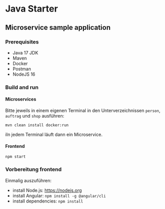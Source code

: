 # Java Starter #

## Microservice sample application

### Prerequisites
- Java 17 JDK
- Maven
- Docker
- Postman
- NodeJS 16

### Build and run

#### Microservices
Bitte jeweils in einem eigenen Terminal in den Unterverzeichnissen `person`, `auftrag` und `shop` ausführen:
```shell
mvn clean install docker:run
```
iIn jedem Terminal läuft dann ein Microservice.

#### Frontend

```shell
npm start
```

### Vorbereitung frontend

Einmalig auszuführen:
- install Node.js: https://nodejs.org
- install Angular: `npm install -g @angular/cli`
- install dependencies: `npm install`


